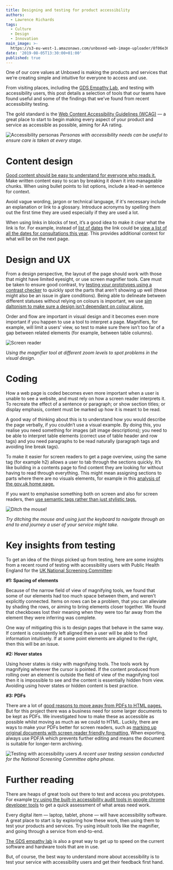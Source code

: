 ```yaml
---
title: Designing and testing for product accessibility
authors:
  - Lawrence Richards
tags:
  - Culture
  - Design
  - Innovation
main_image: >-
  https://s3-eu-west-1.amazonaws.com/unboxed-web-image-uploader/8f06e3630ef09a5e6734e65e6faa5400.jpg
date: '2019-08-05T13:30:00+01:00'
published: true
---
```

One of our core values at Unboxed is making the products and services that we’re creating simple and intuitive for everyone to access and use.

From visiting places, including the [GDS Empathy Lab](https://unboxed.co/blog/accessible-design-is-good-design-my-trip-to-the-gds-empathy-lab/), and testing with accessibility users, this post details a selection of tools that our teams have found useful and some of the findings that we’ve found from recent accessibility testing.

The gold standard is the [Web Content Accessibility Guidelines (WCAG)](https://www.w3.org/TR/WCAG21/) — a great place to start to begin making every aspect of your product and service as accessible as possible, aiming for AA rating.

![Accessibility personas](https://s3-eu-west-1.amazonaws.com/unboxed-web-image-uploader/b2cd57107acd1ddef5e7591000a81aad.png)
_Personas with accessibility needs can be useful to ensure care is taken at every stage._

# Content design

[Good content should be easy to understand for everyone who reads it.](https://gds.blog.gov.uk/2016/02/23/writing-content-for-everyone/) Make written content easy to scan by breaking it down it into manageable chunks. When using bullet points to list options, include a lead-in sentence for context.

Avoid vague wording, jargon or technical language, if it's necessary include an explanation or link to a glossary. Introduce acronyms by spelling them out the first time they are used especially if they are used a lot. 

When using links in blocks of text, it’s a good idea to make it clear what the link is for. For example, instead of [list of dates](#) the link could be [view a list of all the dates for consultations this year](#). This provides additional context for what will be on the next page.

# Design and UX

From a design perspective, the layout of the page should work with those that might have limited eyesight, or use screen magnifier tools. Care must be taken to ensure good contrast, try [testing your prototypes using a contrast checker](https://contrast-checker.glitch.me/) to quickly spot the parts that aren’t showing up well (these might also be an issue in glare conditions). Being able to delineate between different statuses without relying on colours is important, we use [sim daltonism to make sure a design isn’t dependant on colour alone.](https://itunes.apple.com/gb/app/sim-daltonism/id693112260?mt=12) 

Order and flow are important in visual design and it becomes even more important if you happen to use a tool to interpret a page. Magnifiers, for example, will limit a users' view, so test to make sure there isn’t too far of a gap between related elements (for example, between table columns).  

![Screen reader](https://s3-eu-west-1.amazonaws.com/unboxed-web-image-uploader/2fc8f655c5c0017b7f02c665696ca1b3.png)

_Using the magnifier tool at different zoom levels to spot problems in the visual design._

# Coding

How a web page is coded becomes even more important when a user is unable to see a website, and must rely on how a screen reader interprets it. To recreate the effect of a sentence or paragraph; or show section titles; or display emphasis, content must be marked up how it is meant to be read. 

A good way of thinking about this is to understand how you would describe the page verbally, if you couldn’t use a visual example. By doing this, you realise you need something for images (alt image descriptions); you need to be able to interpret table elements (correct use of table header and row tags) and you need paragraphs to be read naturally (paragraph tags and avoiding line break tags). 

To make it easier for screen readers to get a page overview, using the same tag (for example h2) allows a user to tab through the sections quickly. It’s like building in a contents page to find content they are looking for without having to read through everything. This might mean assigning sections to parts where there are no visuals elements, for example in this [analysis of the gov.uk home page.](https://www.nomensa.com/blog/2017/how-structure-headings-web-accessibility)

If you want to emphasise something both on screen and also for screen readers, then [use semantic tags rather than just stylistic tags.](https://support.siteimprove.com/hc/en-gb/articles/115002726312-Accessibility-Bold-vs-Strong-and-Italic-vs-Emphasis) 

![Ditch the mouse!](https://s3-eu-west-1.amazonaws.com/unboxed-web-image-uploader/8f06e3630ef09a5e6734e65e6faa5400.jpg)

_Try ditching the mouse and using just the keyboard to navigate through an end to end journey a user of your service might take._

# Key insights from testing

To get an idea of the things picked up from testing, here are some insights from a recent round of testing with accessibility users with Public Health England for the [UK National Screening Committee](https://www.gov.uk/government/groups/uk-national-screening-committee-uk-nsc):

**\#1: Spacing of elements**

Because of the narrow field of view of magnifying tools, we found that some of our elements had too much space between them, and weren't explicitly connected. Items on rows can be a problem, that you can alleviate by shading the rows, or aiming to bring elements closer together. We found that checkboxes lost their meaning when they were too far away from the element they were inferring was complete.

One way of mitigating this is to design pages that behave in the same way. If content is consistently left aligned then a user will be able to find information intuitively. If at some point elements are aligned to the right, then this will be an issue. 

**\#2: Hover states**

Using hover states is risky with magnifying tools. The tools work by magnifying wherever the cursor is pointed. If the content produced from rolling over an element is outside the field of view of the magnifying tool then it is impossible to see and the content is essentially hidden from view. Avoiding using hover states or hidden content is best practice.

**\#3: PDFs**

There are a lot of [good reasons to move away from PDFs to HTML pages.](https://gds.blog.gov.uk/2018/07/16/why-gov-uk-content-should-be-published-in-html-and-not-pdf/) But for this project there was a business need for some larger documents to be kept as PDFs. We investigated how to make these as accessible as possible whilst moving as much as we could to HTML. Luckily, there are ways to make your PDFs better for screen readers, such as [marking up original documents with screen reader friendly formatting.](https://www.washington.edu/accessibility/documents/word/) When exporting, always use PDF/A which prevents further editing and means the document is suitable for longer-term archiving.

![Testing with accessibility users](https://s3-eu-west-1.amazonaws.com/unboxed-web-image-uploader/943e98f29aee369d2371ee647d8cbca5.png)
_A recent user testing session conducted for the National Screening Committee alpha phase._

# Further reading

There are heaps of great tools out there to test and access you prototypes. For example [try using the built-in accessibility audit tools in google chrome developer tools](https://developers.google.com/web/tools/lighthouse/) to get a quick assessment of what areas need work. 

Every digital item — laptop, tablet, phone — will have accessibility software. A great place to start is by exploring how these work, then using them to test your products and services. Try using inbuilt tools like the magnifier, and going through a service from end-to-end.

[The GDS empathy lab](https://gds.blog.gov.uk/2018/06/20/creating-the-uk-governments-accessibility-empathy-lab/) is also a great way to get up to speed on the current software and hardware tools that are in use.

But, of course, the best way to understand more about accessibility is to test your service with accessibility users and get their feedback first hand.
